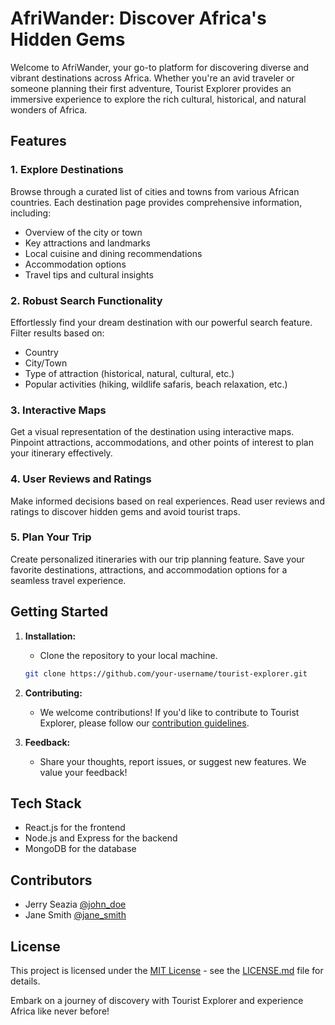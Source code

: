 # AfriWander: Discover Africa's Hidden Gems

Welcome to AfriWander, your go-to platform for discovering diverse and vibrant destinations across Africa. Whether you're an avid traveler or someone planning their first adventure, Tourist Explorer provides an immersive experience to explore the rich cultural, historical, and natural wonders of Africa.

## Features

### 1. Explore Destinations

Browse through a curated list of cities and towns from various African countries. Each destination page provides comprehensive information, including:

- Overview of the city or town
- Key attractions and landmarks
- Local cuisine and dining recommendations
- Accommodation options
- Travel tips and cultural insights

### 2. Robust Search Functionality

Effortlessly find your dream destination with our powerful search feature. Filter results based on:

- Country
- City/Town
- Type of attraction (historical, natural, cultural, etc.)
- Popular activities (hiking, wildlife safaris, beach relaxation, etc.)

### 3. Interactive Maps

Get a visual representation of the destination using interactive maps. Pinpoint attractions, accommodations, and other points of interest to plan your itinerary effectively.

### 4. User Reviews and Ratings

Make informed decisions based on real experiences. Read user reviews and ratings to discover hidden gems and avoid tourist traps.

### 5. Plan Your Trip

Create personalized itineraries with our trip planning feature. Save your favorite destinations, attractions, and accommodation options for a seamless travel experience.

## Getting Started

1. **Installation:**
   - Clone the repository to your local machine.
   ```bash
   git clone https://github.com/your-username/tourist-explorer.git
   ```
4. **Contributing:**
   - We welcome contributions! If you'd like to contribute to Tourist Explorer, please follow our [contribution guidelines](CONTRIBUTING.md).

5. **Feedback:**
   - Share your thoughts, report issues, or suggest new features. We value your feedback! 

## Tech Stack

- React.js for the frontend
- Node.js and Express for the backend
- MongoDB for the database

## Contributors

- Jerry Seazia [@john_doe](https://github.com/Jerryseazia)
- Jane Smith [@jane_smith](https://github.com/Reytang)

## License

This project is licensed under the [MIT License](LICENSE.md) - see the [LICENSE.md](LICENSE.md) file for details.

Embark on a journey of discovery with Tourist Explorer and experience Africa like never before!
